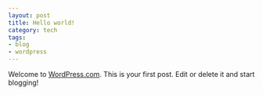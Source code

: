 ```yaml
--- 
layout: post
title: Hello world!
category: tech
tags: 
- blog
- wordpress
---
```

Welcome to [WordPress.com](http://wordpress.com/). This is your first post. Edit or delete it and start blogging!
